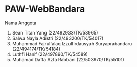# PAW-WebBandara

Nama Anggota

1. Sean Titan Yang (22/492933/TK/53965)
2. Salwa Nayla Adistri (22/493200/TK/54017)
3. Muhammad Fajrulfalaq Izzulfirdausyah Suryaprabandaru (22/494174/TK/54184)
4. Luthfi Hanif (22/497890/TK/54589)
5. Muhamad Daffa Azfa Rabbani (22/503970/TK/55101)

